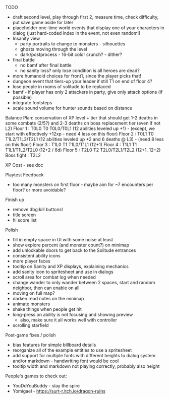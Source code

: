 TODO
* draft second level, play through first 2, measure time, check difficulty, put save game aside for later
* placeholder one-time world events that display one of your characters in dialog (just hard-coded index in the event, not even random!)
* Insanity view
  * party portraits to change to monsters - silhouettes
  * ghosts moving through the level
  * dark/postprocess - 16-bit color crunch? - dither?
* final battle
  * no bamf after final battle
  * no sanity loss? only lose condition is all heroes are dead?
* more humanoid choices for front1, since the player picks that!
* dungeon event that tiers-up your leader if still T1 on end of floor 4?
* lose people in rooms of solitude to be replaced
* bamf - if player has only 2 attackers in party, give only attack options (if possible)
* integrate footsteps
* scale sound volume for hunter sounds based on distance

Balance Plan: conservation of XP
          level + tier that should get 1-2 deaths in some combats (2/5?) and 2-3 deaths on boss
                replacement tier (even if not L2)
Floor 1 : T0L0  T0
  T0L0/T0L1 (12 abilities leveled up +1) - (except, we start with effectively +12xp - need 4 less on this floor)
Floor 2 : T0L1  T0
  T1L2/T1L3/T2L1 (12 abilities leveled up +2 and 6 deaths @ L3) - (need 8 less on this floor)
Floor 3 : T1L0  T1
  T1L0/T1L1 (12+1)
Floor 4 : T1L1  T1
  T1L1/T1L2/T2L0 (12+2 / 6d)
Floor 5 : T2L0  T2
  T2L0/T2L1/T2L2 (12+1, 12+2)
Boss fight : T2L2

XP Cost - see doc

Playtest Feedback
* too many monsters on first floor - maybe aim for ~7 encounters per floor? or more avoidable?

Finish up
* remove dbg:kill buttons!
* title screen
* hi score list

Polish
* fill in empty space in UI with some noise at least
* show explore percent (and monster count?) on minimap
* add unlockable doors to get back to the Solitude entrances
* consistent ability icons
* more player faces
* tooltip on Sanity and XP displays, explaining mechanics
* add sanity icon to spritesheet and use in dialogs
* scroll area for combat log when needed
* change wander to only wander between 2 spaces, start and random neighbor, then can enable on all
* moving on full map?
* darken read notes on the minimap
* animate monsters
* shake things when people get hit
* long-press on ability is not focusing and showing preview
  * also, make sure it all works well with controller
* scrolling starfield

Post-game fixes / polish
* bias features for simple billboard details
* reorganize all of the example entities to use a spritesheet
* add support for multiple fonts with different heights to dialog system and/or markdown - handwriting font would be cool
* tooltip width and markdown not playing correctly, probably also height

People's games to check out:
* YouDoYouBuddy - slay the spire
* Yomigael - https://surt-r.itch.io/dragon-ruins
